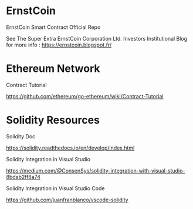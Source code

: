 # ErnstCoin
ErnstCoin Smart Contract Official Repo

See The Super Extra ErnstCoin Corporation Ltd. Investors Institutional Blog  for more info :
https://ernstcoin.blogspot.fr/

# Ethereum Network
Contract Tutorial

https://github.com/ethereum/go-ethereum/wiki/Contract-Tutorial

# Solidity Resources
Solidity Doc

https://solidity.readthedocs.io/en/develop/index.html

Solidity Integration in Visual Studio

https://medium.com/@ConsenSys/solidity-integration-with-visual-studio-8bdab2ff8a74

Solidity Integration in Visual Studio Code

https://github.com/juanfranblanco/vscode-solidity
